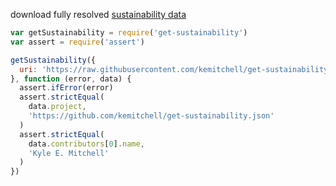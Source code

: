 download fully resolved [sustainability data](https://www.npmjs.com/package/sustainability-schema)

```javascript
var getSustainability = require('get-sustainability')
var assert = require('assert')

getSustainability({
  uri: 'https://raw.githubusercontent.com/kemitchell/get-sustainability.js/master/sustainability.json'
}, function (error, data) {
  assert.ifError(error)
  assert.strictEqual(
    data.project,
    'https://github.com/kemitchell/get-sustainability.json'
  )
  assert.strictEqual(
    data.contributors[0].name,
    'Kyle E. Mitchell'
  )
})
```
